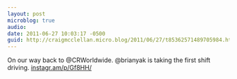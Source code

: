 ```yaml
---
layout: post
microblog: true
audio: 
date: 2011-06-27 10:03:17 -0500
guid: http://craigmcclellan.micro.blog/2011/06/27/t85362571489705984.html
---
```

On our way back to @CRWorldwide. @brianyak is taking the first shift driving.  [instagr.am/p/Gf8HH/](http://instagr.am/p/Gf8HH/)
